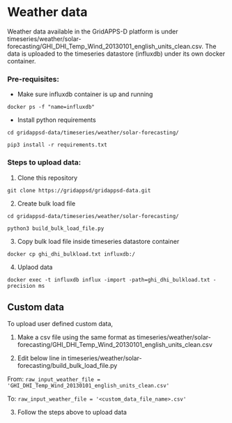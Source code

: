 # Weather data

Weather data available in the GridAPPS-D platform is under timeseries/weather/solar-forecasting/GHI_DHI_Temp_Wind_20130101_english_units_clean.csv. The data is uploaded to the timeseries datastore (influxdb) under its own docker container.

### Pre-requisites:

- Make sure influxdb container is up and running

`docker ps -f "name=influxdb"`

- Install python requirements

`cd gridappsd-data/timeseries/weather/solar-forecasting/`

`pip3 install -r requirements.txt`

### Steps to upload data:

1. Clone this repository

`git clone https://gridappsd/gridappsd-data.git`

2. Create bulk load file

`cd gridappsd-data/timeseries/weather/solar-forecasting/`

`python3 build_bulk_load_file.py`

3. Copy bulk load file inside timeseries datastore container

`docker cp ghi_dhi_bulkload.txt influxdb:/`

4. Uplaod data 

`docker exec -t influxdb influx -import -path=ghi_dhi_bulkload.txt -precision ms`

## Custom data 
To upload user defined custom data, 

1. Make a csv file using the same format as timeseries/weather/solar-forecasting/GHI_DHI_Temp_Wind_20130101_english_units_clean.csv

2. Edit below line in timeseries/weather/solar-forecasting/build_bulk_load_file.py

From: 
`raw_input_weather_file = 'GHI_DHI_Temp_Wind_20130101_english_units_clean.csv'`

To: `raw_input_weather_file = '<custom_data_file_name>.csv'`

3. Follow the steps above to upload data 

